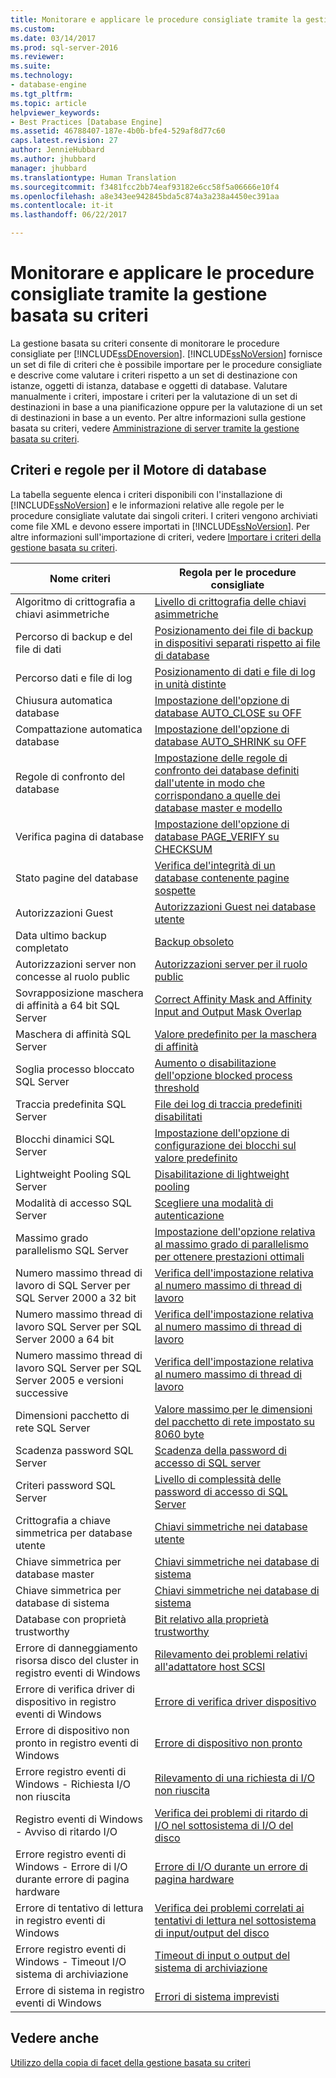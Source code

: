 ```yaml
---
title: Monitorare e applicare le procedure consigliate tramite la gestione basata su criteri | Microsoft Docs
ms.custom: 
ms.date: 03/14/2017
ms.prod: sql-server-2016
ms.reviewer: 
ms.suite: 
ms.technology:
- database-engine
ms.tgt_pltfrm: 
ms.topic: article
helpviewer_keywords:
- Best Practices [Database Engine]
ms.assetid: 46788407-187e-4b0b-bfe4-529af8d77c60
caps.latest.revision: 27
author: JennieHubbard
ms.author: jhubbard
manager: jhubbard
ms.translationtype: Human Translation
ms.sourcegitcommit: f3481fcc2bb74eaf93182e6cc58f5a06666e10f4
ms.openlocfilehash: a8e343ee942845bda5c874a3a238a4450ec391aa
ms.contentlocale: it-it
ms.lasthandoff: 06/22/2017

---
```

# <a name="monitor-and-enforce-best-practices-by-using-policy-based-management"></a>Monitorare e applicare le procedure consigliate tramite la gestione basata su criteri
  La gestione basata su criteri consente di monitorare le procedure consigliate per [!INCLUDE[ssDEnoversion](../../includes/ssdenoversion-md.md)]. [!INCLUDE[ssNoVersion](../../includes/ssnoversion-md.md)] fornisce un set di file di criteri che è possibile importare per le procedure consigliate e descrive come valutare i criteri rispetto a un set di destinazione con istanze, oggetti di istanza, database e oggetti di database. Valutare manualmente i criteri, impostare i criteri per la valutazione di un set di destinazioni in base a una pianificazione oppure per la valutazione di un set di destinazioni in base a un evento. Per altre informazioni sulla gestione basata su criteri, vedere [Amministrazione di server tramite la gestione basata su criteri](../../relational-databases/policy-based-management/administer-servers-by-using-policy-based-management.md).  
  
## <a name="policy-and-rules-for-database-engine"></a>Criteri e regole per il Motore di database  
 La tabella seguente elenca i criteri disponibili con l'installazione di [!INCLUDE[ssNoVersion](../../includes/ssnoversion-md.md)] e le informazioni relative alle regole per le procedure consigliate valutate dai singoli criteri. I criteri vengono archiviati come file XML e devono essere importati in [!INCLUDE[ssNoVersion](../../includes/ssnoversion-md.md)]. Per altre informazioni sull'importazione di criteri, vedere [Importare i criteri della gestione basata su criteri](../../relational-databases/policy-based-management/import-a-policy-based-management-policy.md).  
  
|Nome criteri|Regola per le procedure consigliate|  
|-----------------|------------------------|  
|Algoritmo di crittografia a chiavi asimmetriche|[Livello di crittografia delle chiavi asimmetriche](../../relational-databases/policy-based-management/asymmetric-keys-encryption-strength.md)|  
|Percorso di backup e del file di dati|[Posizionamento dei file di backup in dispositivi separati rispetto ai file di database](http://msdn.microsoft.com/library/7039bebb-1f25-4cf3-81f1-393dfb78da12)|  
|Percorso dati e file di log|[Posizionamento di dati e file di log in unità distinte](../../relational-databases/policy-based-management/place-data-and-log-files-on-separate-drives.md)|  
|Chiusura automatica database|[Impostazione dell'opzione di database AUTO_CLOSE su OFF](../../relational-databases/policy-based-management/set-the-auto-close-database-option-to-off.md)|  
|Compattazione automatica database|[Impostazione dell'opzione di database AUTO_SHRINK su OFF](../../relational-databases/policy-based-management/set-the-auto-shrink-database-option-to-off.md)|  
|Regole di confronto del database|[Impostazione delle regole di confronto dei database definiti dall'utente in modo che corrispondano a quelle dei database master e modello](http://msdn.microsoft.com/library/c686446f-dae1-4b05-a3df-837b3422988d)|  
|Verifica pagina di database|[Impostazione dell'opzione di database PAGE_VERIFY su CHECKSUM](../../relational-databases/policy-based-management/set-the-page-verify-database-option-to-checksum.md)|  
|Stato pagine del database|[Verifica del'integrità di un database contenente pagine sospette](../../relational-databases/policy-based-management/check-integrity-of-database-with-suspect-pages.md)|  
|Autorizzazioni Guest|[Autorizzazioni Guest nei database utente](../../relational-databases/policy-based-management/guest-permissions-on-user-databases.md)|  
|Data ultimo backup completato|[Backup obsoleto](../../relational-databases/policy-based-management/outdated-backup.md)|  
|Autorizzazioni server non concesse al ruolo public|[Autorizzazioni server per il ruolo public](../../relational-databases/policy-based-management/server-public-permissions.md)|  
|Sovrapposizione maschera di affinità a 64 bit SQL Server|[Correct Affinity Mask and Affinity Input and Output Mask Overlap](../../relational-databases/policy-based-management/correct-affinity-mask-and-affinity-input-and-output-mask-overlap.md)|  
|Maschera di affinità SQL Server|[Valore predefinito per la maschera di affinità](../../relational-databases/policy-based-management/keep-the-affinity-mask-default-value.md)|  
|Soglia processo bloccato SQL Server|[Aumento o disabilitazione dell'opzione blocked process threshold](../../relational-databases/policy-based-management/increase-or-disable-blocked-process-threshold.md)|  
|Traccia predefinita SQL Server|[File dei log di traccia predefiniti disabilitati](../../relational-databases/policy-based-management/default-trace-log-files-disabled.md)|  
|Blocchi dinamici SQL Server|[Impostazione dell'opzione di configurazione dei blocchi sul valore predefinito](../../relational-databases/policy-based-management/keep-the-locks-configuration-option-default-value.md)|  
|Lightweight Pooling SQL Server|[Disabilitazione di lightweight pooling](../../relational-databases/policy-based-management/disable-lightweight-pooling.md)|  
|Modalità di accesso SQL Server|[Scegliere una modalità di autenticazione](../../relational-databases/security/choose-an-authentication-mode.md)|  
|Massimo grado parallelismo SQL Server|[Impostazione dell'opzione relativa al massimo grado di parallelismo per ottenere prestazioni ottimali](../../relational-databases/policy-based-management/set-the-max-degree-of-parallelism-option-for-optimal-performance.md)|  
|Numero massimo thread di lavoro di SQL Server per SQL Server 2000 a 32 bit|[Verifica dell'impostazione relativa al numero massimo di thread di lavoro](../../relational-databases/policy-based-management/verify-max-worker-threads-setting.md)|  
|Numero massimo thread di lavoro SQL Server per SQL Server 2000 a 64 bit|[Verifica dell'impostazione relativa al numero massimo di thread di lavoro](../../relational-databases/policy-based-management/verify-max-worker-threads-setting.md)|  
|Numero massimo thread di lavoro SQL Server per SQL Server 2005 e versioni successive|[Verifica dell'impostazione relativa al numero massimo di thread di lavoro](../../relational-databases/policy-based-management/verify-max-worker-threads-setting.md)|  
|Dimensioni pacchetto di rete SQL Server|[Valore massimo per le dimensioni del pacchetto di rete impostato su 8060 byte](../../relational-databases/policy-based-management/network-packet-size-should-not-exceed-8060-bytes.md)|  
|Scadenza password SQL Server|[Scadenza della password di accesso di SQL server](../../relational-databases/policy-based-management/sql-server-login-password-expiration.md)|  
|Criteri password SQL Server|[Livello di complessità delle password di accesso di SQL Server](../../relational-databases/policy-based-management/sql-server-login-password-strength.md)|  
|Crittografia a chiave simmetrica per database utente|[Chiavi simmetriche nei database utente](../../relational-databases/policy-based-management/symmetric-keys-on-user-databases.md)|  
|Chiave simmetrica per database master|[Chiavi simmetriche nei database di sistema](../../relational-databases/policy-based-management/symmetric-keys-on-system-databases.md)|  
|Chiave simmetrica per database di sistema|[Chiavi simmetriche nei database di sistema](../../relational-databases/policy-based-management/symmetric-keys-on-system-databases.md)|  
|Database con proprietà trustworthy|[Bit relativo alla proprietà trustworthy](../../relational-databases/policy-based-management/trustworthy-bit.md)|  
|Errore di danneggiamento risorsa disco del cluster in registro eventi di Windows|[Rilevamento dei problemi relativi all'adattatore host SCSI](../../relational-databases/policy-based-management/detect-scsi-host-adapter-issues.md)|  
|Errore di verifica driver di dispositivo in registro eventi di Windows|[Errore di verifica driver dispositivo](../../relational-databases/policy-based-management/device-driver-control-error.md)|  
|Errore di dispositivo non pronto in registro eventi di Windows|[Errore di dispositivo non pronto](../../relational-databases/policy-based-management/device-not-ready-error.md)|  
|Errore registro eventi di Windows - Richiesta I/O non riuscita|[Rilevamento di una richiesta di I/O non riuscita](../../relational-databases/policy-based-management/detect-failed-input-and-output-requests.md)|  
|Registro eventi di Windows - Avviso di ritardo I/O|[Verifica dei problemi di ritardo di I/O nel sottosistema di I/O del disco](../../relational-databases/policy-based-management/check-disk-input-and-output-subsystem-for-io-delay-problems.md)|  
|Errore registro eventi di Windows - Errore di I/O durante errore di pagina hardware|[Errore di I/O durante un errore di pagina hardware](../../relational-databases/policy-based-management/input-and-output-error-during-hard-page-fault.md)|  
|Errore di tentativo di lettura in registro eventi di Windows|[Verifica dei problemi correlati ai tentativi di lettura nel sottosistema di input/output del disco](../../relational-databases/policy-based-management/check-disk-input-output-subsystem-for-read-retry-problems.md)|  
|Errore registro eventi di Windows - Timeout I/O sistema di archiviazione|[Timeout di input o output del sistema di archiviazione](../../relational-databases/policy-based-management/storage-system-input-output-time-out.md)|  
|Errore di sistema in registro eventi di Windows|[Errori di sistema imprevisti](../../relational-databases/policy-based-management/unexpected-system-failures.md)|  
  
## <a name="see-also"></a>Vedere anche  
 [Utilizzo della copia di facet della gestione basata su criteri](../../relational-databases/policy-based-management/working-with-policy-based-management-facets.md)  
  
  
